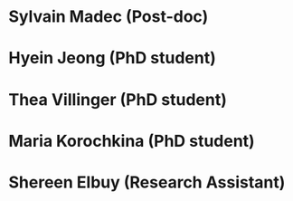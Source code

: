

# Sylvain Madec (Post-doc)


# Hyein Jeong (PhD student)


# Thea Villinger (PhD student)


# Maria Korochkina (PhD student)


# Shereen Elbuy (Research Assistant)
